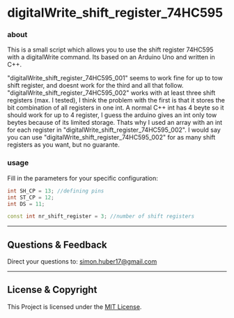# digitalWrite_shift_register_74HC595

### about
This is a small script which allows you to use the shift register 74HC595 with a digitalWrite command. Its based on an Arduino Uno and written in C++.

"digitalWrite_shift_register_74HC595_001" seems to work fine for up to tow shift register, and doesnt work for the third and all that follow. "digitalWrite_shift_register_74HC595_002" works with at least three shift registers (max. I tested), I think the problem with the first is that it stores the bit combination of all registers in one int. A normal C++ int has 4 beyte so it should work for up to 4 register, I guess the arduino gives an int only tow beytes because of its limited storage. Thats why I used an array with an int for each register in "digitalWrite_shift_register_74HC595_002".
I would say you can use "digitalWrite_shift_register_74HC595_002" for as many shift registers as you want, but no guarante.

### usage
Fill in the parameters for your specific configuration:
```C++
int SH_CP = 13; //defining pins
int ST_CP = 12;
int DS = 11;

const int nr_shift_register = 3; //number of shift registers
```

---

## Questions & Feedback
Direct your questions to: simon.huber17@gmail.com

---

## License & Copyright
This Project is licensed under the [MIT License](LICENSE).
